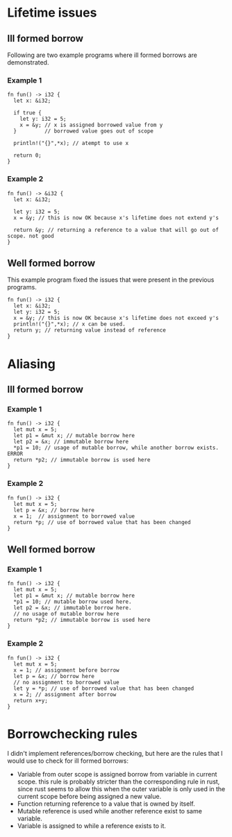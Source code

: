 # Lifetime issues
## Ill formed borrow

Following are two example programs where ill formed borrows are demonstrated.

### Example 1
```
fn fun() -> i32 {
  let x: &i32;
  
  if true {
    let y: i32 = 5;
    x = &y; // x is assigned borrowed value from y
  }         // borrowed value goes out of scope
  
  println!("{}",*x); // atempt to use x

  return 0;
}
```
### Example 2
```
fn fun() -> &i32 {
  let x: &i32;
  
  let y: i32 = 5;
  x = &y; // this is now OK because x's lifetime does not extend y's
  
  return &y; // returning a reference to a value that will go out of scope. not good
}
```

## Well formed borrow

This example program fixed the issues that were present in the previous programs.

```
fn fun() -> i32 {
  let x: &i32;
  let y: i32 = 5;
  x = &y; // this is now OK because x's lifetime does not exceed y's
  println!("{}",*x); // x can be used.
  return y; // returning value instead of reference
}
```

# Aliasing

## Ill formed borrow

### Example 1
```
fn fun() -> i32 {
  let mut x = 5;
  let p1 = &mut x; // mutable borrow here
  let p2 = &x; // immutable borrow here
  *p1 = 10; // usage of mutable borrow, while another borrow exists. ERROR
  return *p2; // immutable borrow is used here
}
```

### Example 2

```
fn fun() -> i32 {
  let mut x = 5;
  let p = &x; // borrow here
  x = 1;  // assignment to borrowed value
  return *p; // use of borrowed value that has been changed
}
```

## Well formed borrow

### Example 1
```
fn fun() -> i32 {
  let mut x = 5;
  let p1 = &mut x; // mutable borrow here
  *p1 = 10; // mutable borrow used here.
  let p2 = &x; // immutable borrow here.
  // no usage of mutable borrow here
  return *p2; // immutable borrow is used here 
}
```

### Example 2

```
fn fun() -> i32 {
  let mut x = 5;
  x = 1; // assignment before borrow
  let p = &x; // borrow here
  // no assignment to borrowed value
  let y = *p; // use of borrowed value that has been changed
  x = 2; // assignment after borrow
  return x+y;
}
```

# Borrowchecking rules

I didn't implement references/borrow checking, but here are the rules that I would use to check for ill formed borrows:
- Variable from outer scope is assigned borrow from variable in current scope.
this rule is probably stricter than the corresponding rule in rust, since rust seems to allow this when the outer variable
is only used in the current scope before being assigned a new value.
- Function returning reference to a value that is owned by itself.
- Mutable reference is used while another reference exist to same variable.
- Variable is assigned to while a reference exists to it.
